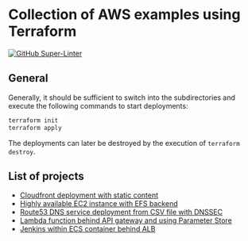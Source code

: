 # Collection of AWS examples using Terraform

[![GitHub Super-Linter](https://github.com/tropicalwave/aws-terraform-examples/workflows/Lint%20Code%20Base/badge.svg)](https://github.com/marketplace/actions/super-linter)

## General

Generally, it should be sufficient to switch into the
subdirectories and execute the following commands to
start deployments:

```bash
terraform init
terraform apply
```

The deployments can later be destroyed by the
execution of `terraform destroy`.

## List of projects

- [Cloudfront deployment with static content](static-website/README.md)
- [Highly available EC2 instance with EFS backend](persistent-efs-mount/README.md)
- [Route53 DNS service deployment from CSV file with DNSSEC](route53/README.md)
- [Lambda function behind API gateway and using Parameter Store](api-gateway-lambda/README.md)
- [Jenkins within ECS container behind ALB](jenkins-ecs/README.md)
